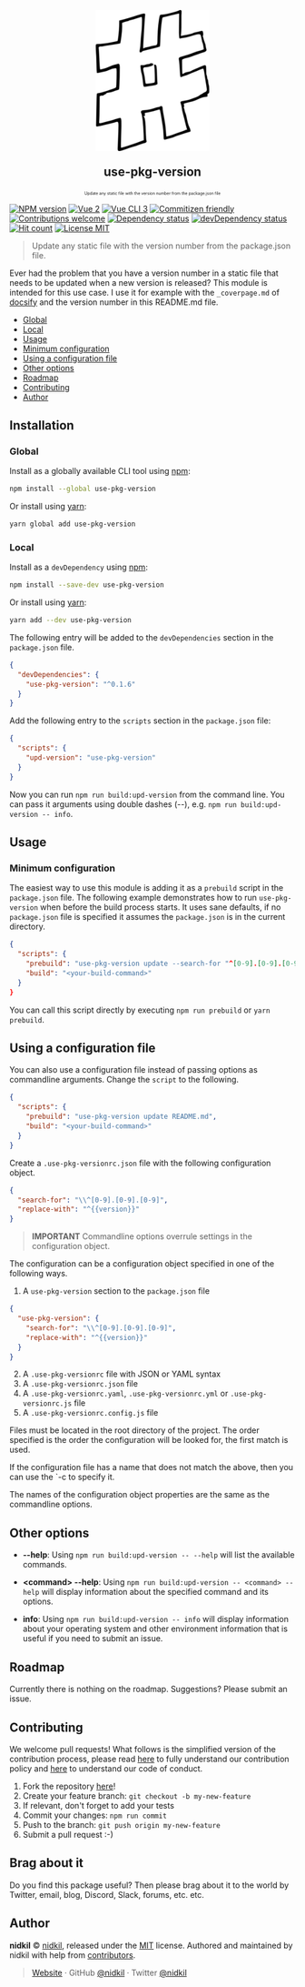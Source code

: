 <p align="center">
  <img src="./images/hash-tag-logo.png" alt="use-pkg-version logo" width="200"/>
</p>
<p align="center" style="font-size: 1.5em"><b>use-pkg-version</b></p>
<p align="center" style="font-size: 0.5em">Update any static file with the version number from the package.json file</p>

[![NPM version](https://img.shields.io/npm/v/use-pkg-version.svg)](https://www.npmjs.com/package/use-pkg-version)
[![Vue 2](https://img.shields.io/badge/vue-2.x-brightgreen.svg)](https://vuejs.org/)
[![Vue CLI 3](https://img.shields.io/badge/vue%20cli-3-brightgreen.svg)](https://cli.vuejs.org/)
[![Commitizen friendly](https://img.shields.io/badge/commitizen-friendly-brightgreen.svg)](http://commitizen.github.io/cz-cli/)
[![Contributions welcome](https://img.shields.io/badge/contributions-welcome-brightgreen.svg?style=flat)](https://github.com/nidkil/use-pkg-version#readme)
[![Dependency status](https://david-dm.org/alanshaw/david.svg)](https://david-dm.org/alanshaw/david)
[![devDependency status](https://david-dm.org/alanshaw/david/dev-status.svg)](https://david-dm.org/alanshaw/david?type=dev)
[![Hit count](http://hits.dwyl.com/nidkil/vue-test-plugin.svg)](http://hits.dwyl.com/dwyl/start-here)
[![License MIT](https://img.shields.io/badge/license-mit-yellow.svg)](https://opensource.org/licenses/MIT)

> Update any static file with the version number from the package.json file.

Ever had the problem that you have a version number in a static file that needs to be updated when a new version is released? This module is intended for this use case. I use it for example with the `_coverpage.md` of [docsify](https://github.com/docsifyjs/docsify) and the version number in this README.md file.

<!-- toc -->

- [Global](#global)
- [Local](#local)
- [Usage](#usage)
- [Minimum configuration](#minimum-configuration)
- [Using a configuration file](#using-a-configuration-file)
- [Other options](#other-options)
- [Roadmap](#roadmap)
- [Contributing](#contributing)
- [Author](#author)

<!-- tocstop -->

## Installation

### Global

Install as a globally available CLI tool using [npm](https://www.npmjs.com/):

```bash
npm install --global use-pkg-version
```

Or install using [yarn](https://yarnpkg.com):

```bash
yarn global add use-pkg-version
```

### Local

Install as a `devDependency` using [npm](https://www.npmjs.com/):

```bash
npm install --save-dev use-pkg-version
```

Or install using [yarn](https://yarnpkg.com):

```bash
yarn add --dev use-pkg-version
```

The following entry will be added to the `devDependencies` section in the `package.json` file.

```json
{
  "devDependencies": {
    "use-pkg-version": "^0.1.6"
  }
}
```

Add the following entry to the `scripts` section in the `package.json` file:

```json
{
  "scripts": {
    "upd-version": "use-pkg-version"
  }
}
```

Now you can run `npm run build:upd-version` from the command line. You can pass it arguments using double dashes (--), e.g. `npm run build:upd-version -- info`.

## Usage

### Minimum configuration

The easiest way to use this module is adding it as a `prebuild` script in the `package.json` file. The following example demonstrates how to run `use-pkg-version` when before the build process starts. It uses sane defaults, if no `package.json` file is specified it assumes the `package.json` is in the current directory.

```json
{
  "scripts": {
    "prebuild": "use-pkg-version update --search-for "^[0-9].[0-9].[0-9]" --replace-with "^{{version}}" README.md",
    "build": "<your-build-command>"
  }
}
```

You can call this script directly by executing `npm run prebuild` or `yarn prebuild`.

## Using a configuration file

You can also use a configuration file instead of passing options as commandline arguments. Change the `script` to the following.

```json
{
  "scripts": {
    "prebuild": "use-pkg-version update README.md",
    "build": "<your-build-command>"
  }
}
```

Create a `.use-pkg-versionrc.json` file with the following configuration object.

```json
{
  "search-for": "\\^[0-9].[0-9].[0-9]",
  "replace-with": "^{{version}}"
}
```

> **IMPORTANT** Commandline options overrule settings in the configuration object.

The configuration can be a configuration object specified in one of the following ways.

1. A `use-pkg-version` section to the `package.json` file

  ```json
  {
    "use-pkg-version": {
      "search-for": "\\^[0-9].[0-9].[0-9]",
      "replace-with": "^{{version}}"
    }
  }
  ```

2. A `.use-pkg-versionrc` file with JSON or YAML syntax
3. A `.use-pkg-versionrc.json` file
4. A `.use-pkg-versionrc.yaml`, `.use-pkg-versionrc.yml` or `.use-pkg-versionrc.js` file
5. A `.use-pkg-versionrc.config.js` file

Files must be located in the root directory of the project. The order specified is the order the configuration will be looked for, the first match is used.

If the configuration file has a name that does not match the above, then you can use the `-c <config-filename> to specify it.

The names of the configuration object properties are the same as the commandline options.

## Other options

- **--help**: Using `npm run build:upd-version -- --help` will list the available commands.

- **\<command\> --help**: Using `npm run build:upd-version -- <command> --help` will display information about the specified command and its options.

- **info**: Using `npm run build:upd-version -- info` will display information about your operating system and other environment information that is useful if you need to submit an issue.

## Roadmap

Currently there is nothing on the roadmap. Suggestions? Please submit an issue.

## Contributing

We welcome pull requests! What follows is the simplified version of the contribution process, please read [here](./CONTRIBUTING.md) to fully understand our contribution policy and [here](./CODE-OF-CONDUCT.md) to understand our code of conduct.

1. Fork the repository [here](https://github.com/nidkil/use-pkg-version)!
2. Create your feature branch: `git checkout -b my-new-feature`
3. If relevant, don't forget to add your tests
4. Commit your changes: `npm run commit`
5. Push to the branch: `git push origin my-new-feature`
6. Submit a pull request :-)

## Brag about it

Do you find this package useful? Then please brag about it to the world by Twitter, email, blog, Discord, Slack, forums, etc. etc.

## Author

**nidkil** © [nidkil](https://github.com/nidkil), released under the [MIT](LICENSE.md) license.
Authored and maintained by nidkil with help from [contributors](https://github.com/nidkil/use-pkg-version/contributors).

> [Website](https://github.com/nidkil) · GitHub [@nidkil](https://github.com/nidkil) · Twitter [@nidkil](https://twitter.com/nidkil)
